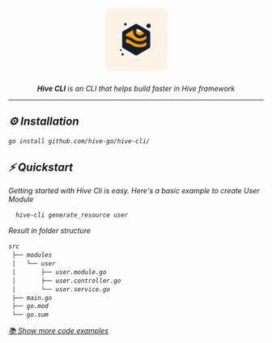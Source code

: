 <h1 align="center">
  <a href="#">
    <picture>
      <source height="125" media="(prefers-color-scheme: dark)" srcset="https://github.com/hive-go/hive/raw/main/assets/logo.jpg" style="border-radius:15px">
      <img height="125" alt="Hive" src="https://github.com/hive-go/hive/raw/main/assets/logo.jpg" style="border-radius:15px">
    </picture>
  </a>
  <br>
  
  
</h1>
<p align="center">
  <em><b>Hive CLI</b> is an CLI that helps build faster in Hive framework
</p>

---

## ⚙️ Installation


```bash
go install github.com/hive-go/hive-cli/
```

## ⚡️ Quickstart

Getting started with Hive Cli is easy. Here's a basic example to create User Module

```bash
  hive-cli generate_resource user
```

Result in folder structure
```bash
src
 ├── modules
 │   └── user
 │       ├── user.module.go
 │       ├── user.controller.go
 │       └── user.service.go
 ├── main.go
 ├── go.mod
 └── go.sum
```

 <a href="https://github.com/hive-go/example-project">
📚 Show more code examples
 </a>




